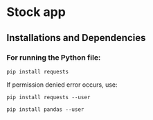 # Stock app

## Installations and Dependencies

### For running the Python file:
```terminal 
pip install requests
```

If permission denied error occurs, use:
```terminal 
pip install requests --user
```

```terminal
pip install pandas --user
```

